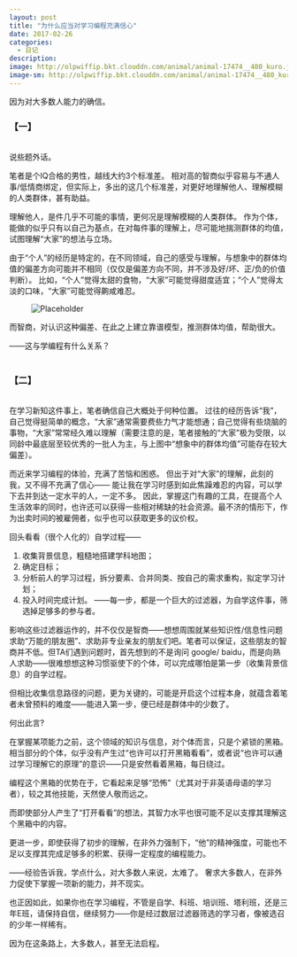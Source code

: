```yaml
---
layout: post
title: "为什么应当对学习编程充满信心"
date: 2017-02-26
categories:
  - 日记
description: 
image: http://olpwiffip.bkt.clouddn.com/animal/animal-17474__480_kuro.jpg
image-sm: http://olpwiffip.bkt.clouddn.com/animal/animal-17474__480_kuro.jpg
---
```


因为对大多数人能力的确信。
<br>
<h3> 【一】</h3>
<br>
说些题外话。

笔者是个IQ合格的男性，越线大约3个标准差。
相对高的智商似乎容易与不通人事/低情商绑定，但实际上，多出的这几个标准差，对更好地理解他人、理解模糊的人类群体，甚有助益。

理解他人，是件几乎不可能的事情，更何况是理解模糊的人类群体。
作为个体，能做的似乎只有以自己为基点，在对每件事的理解上，尽可能地揣测群体的均值，试图理解“大家”的想法与立场。

由于“个人”的经历是特定的，在不同领域，自己的感受与理解，与想象中的群体均值的偏差方向可能并不相同（仅仅是偏差方向不同，并不涉及好/坏、正/负的价值判断）。
比如，“个人”觉得太甜的食物，“大家”可能觉得甜度适宜；“个人”觉得太淡的口味，“大家”可能觉得齁咸难忍。
<figure>
<img src="http://olprfwyyd.bkt.clouddn.com/2017_02_26_blog.jpg" alt="Placeholder"/>
</figure>

而智商，对认识这种偏差、在此之上建立靠谱模型，推测群体均值，帮助很大。


——这与学编程有什么关系？
<br><br>
<h3> 【二】</h3>
<br>
在学习新知这件事上，笔者确信自己大概处于何种位置。
过往的经历告诉“我”，自己觉得挺简单的概念，“大家”通常需要费些力气才能想通；自己觉得有些烧脑的事物，“大家”常常经久难以理解（需要注意的是，笔者接触的“大家”极为受限，以同龄中最底层至较优秀的一批人为主，与上图中“想象中的群体均值”可能存在较大偏差）。

而近来学习编程的体验，充满了苦恼和困惑。
但出于对“大家”的理解，此刻的我，又不得不充满了信心——
能让我在学习时感到如此焦躁难忍的内容，可以学下去并到达一定水平的人，一定不多。
因此，掌握这门有趣的工具，在提高个人生活效率的同时，也许还可以获得一些相对稀缺的社会资源。最不济的情形下，作为出卖时间的被雇佣者，似乎也可以获取更多的议价权。

回头看看（很个人化的）自学过程——
1. 收集背景信息，粗糙地搭建学科地图；
2. 确定目标；
3. 分析前人的学习过程，拆分要素、合并同类、按自己的需求重构，拟定学习计划；
4. 投入时间完成计划。
——每一步，都是一个巨大的过滤器，为自学这件事，筛选掉足够多的参与者。

影响这些过滤器运作的，并不仅仅是智商——想想周围就某些知识性/信息性问题求助“万能的朋友圈”、求助非专业亲友的朋友们吧。笔者可以保证，这些朋友的智商并不低。但TA们遇到问题时，首先想到的不是询问 google/ baidu，而是向熟人求助——很难想想这种习惯驱使下的个体，可以完成哪怕是第一步（收集背景信息）的自学过程。

但相比收集信息路径的问题，更为关键的，可能是开启这个过程本身，就蕴含着笔者未曾预料的难度——能进入第一步，便已经是群体中的少数了。

何出此言?

在掌握某项能力之前，这个领域的知识与信息，对个体而言，只是个紧锁的黑箱。
相当部分的个体，似乎没有产生过“也许可以打开黑箱看看”，或者说“也许可以通过学习理解它的原理”的意识——只是安然看着黑箱，每日绕过。

编程这个黑箱的优势在于，它看起来足够“恐怖”（尤其对于非英语母语的学习者），较之其他技能，天然使人敬而远之。

而即使部分人产生了“打开看看”的想法，其智力水平也很可能不足以支撑其理解这个黑箱中的内容。

更进一步，即使获得了初步的理解，在非外力强制下，“他”的精神强度，可能也不足以支撑其完成足够多的积累、获得一定程度的编程能力。


——经验告诉我，学点什么，对大多数人来说，太难了。
奢求大多数人，在非外力促使下掌握一项新的能力，并不现实。

也正因如此，如果你也在学习编程，不管是自学、科班、培训班、塔利班，还是三年E班，请保持自信，继续努力——你是经过数层过滤器筛选的学习者，像被选召的少年一样稀有。

因为在这条路上，大多数人，甚至无法启程。
